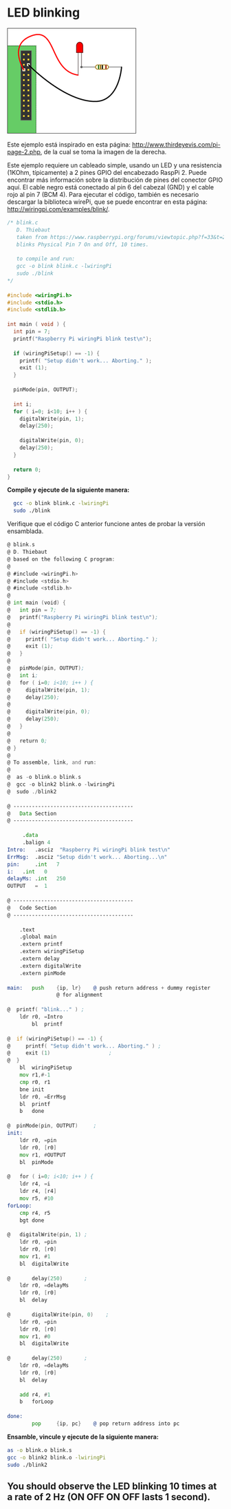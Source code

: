 # LED blinking


![](led.png)

Este ejemplo está inspirado en esta página: http://www.thirdeyevis.com/pi-page-2.php, de la cual se toma la imagen de la derecha.

Este ejemplo requiere un cableado simple, usando un LED y una resistencia (1KOhm, típicamente) a 2 pines GPIO del encabezado RaspPi 2. Puede encontrar más información sobre la distribución de pines del conector GPIO aquí. El cable negro está conectado al pin 6 del cabezal (GND) y el cable rojo al pin 7 (BCM 4). Para ejecutar el código, también es necesario descargar la biblioteca wirePi, que se puede encontrar en esta página: http://wiringpi.com/examples/blink/.

```C
/* blink.c
   D. Thiebaut
   taken from https://www.raspberrypi.org/forums/viewtopic.php?f=33&t=23090
   blinks Physical Pin 7 On and Off, 10 times.

   to compile and run:
   gcc -o blink blink.c -lwiringPi
   sudo ./blink
*/

#include <wiringPi.h>
#include <stdio.h>
#include <stdlib.h>

int main ( void ) {
  int pin = 7;
  printf("Raspberry Pi wiringPi blink test\n");

  if (wiringPiSetup() == -1) {
    printf( "Setup didn't work... Aborting." );
    exit (1);
  }
  
  pinMode(pin, OUTPUT);

  int i;
  for ( i=0; i<10; i++ ) {
    digitalWrite(pin, 1);    
    delay(250);

    digitalWrite(pin, 0);
    delay(250);
  }

  return 0;
}
```

__Compile y ejecute de la siguiente manera:__
```bash
  gcc -o blink blink.c -lwiringPi
  sudo ./blink
```

Verifique que el código C anterior funcione antes de probar la versión ensamblada.

```asm
@ blink.s
@ D. Thiebaut
@ based on the following C program:
@	
@ #include <wiringPi.h>
@ #include <stdio.h>
@ #include <stdlib.h>
@ 
@ int main (void) {
@   int pin = 7;
@   printf("Raspberry Pi wiringPi blink test\n");
@ 
@   if (wiringPiSetup() == -1) {
@     printf( "Setup didn't work... Aborting." );
@     exit (1);
@   }
@   
@   pinMode(pin, OUTPUT);
@   int i;
@   for ( i=0; i<10; i++ ) {
@     digitalWrite(pin, 1);
@     delay(250);
@ 
@     digitalWrite(pin, 0);
@     delay(250);
@   }
@ 
@   return 0;
@ }
@	
@ To assemble, link, and run:
@
@  as -o blink.o blink.s 
@  gcc -o blink2 blink.o -lwiringPi 
@  sudo ./blink2 

@ ---------------------------------------
@	Data Section
@ ---------------------------------------
	
	 .data
	 .balign 4	
Intro: 	 .asciz  "Raspberry Pi wiringPi blink test\n"
ErrMsg:	 .asciz	"Setup didn't work... Aborting...\n"
pin:	 .int	7
i:	 .int	0
delayMs: .int	250
OUTPUT	 =	1
	
@ ---------------------------------------
@	Code Section
@ ---------------------------------------
	
	.text
	.global main
	.extern printf
	.extern wiringPiSetup
	.extern delay
	.extern digitalWrite
	.extern pinMode
	
main:   push 	{ip, lr}	@ push return address + dummy register
				@ for alignment

@  printf( "blink..." )	;
	ldr	r0, =Intro	
        bl 	printf		

@  if (wiringPiSetup() == -1) {
@     printf( "Setup didn't work... Aborting." ) ;
@     exit (1)					 ;
@  }
	bl	wiringPiSetup
	mov	r1,#-1
	cmp	r0, r1
	bne	init
	ldr	r0, =ErrMsg
	bl	printf
	b	done

@  pinMode(pin, OUTPUT)		;
init:
	ldr	r0, =pin
	ldr	r0, [r0]
	mov	r1, #OUTPUT
	bl	pinMode

@   for ( i=0; i<10; i++ ) {
	ldr	r4, =i
	ldr	r4, [r4]
	mov	r5, #10
forLoop:
	cmp	r4, r5
	bgt	done
	
@	digitalWrite(pin, 1) ;
	ldr	r0, =pin
	ldr	r0, [r0]
	mov	r1, #1
	bl 	digitalWrite
	
@       delay(250)		 ;
	ldr	r0, =delayMs
	ldr	r0, [r0]
	bl	delay

@       digitalWrite(pin, 0) 	;
	ldr	r0, =pin
	ldr	r0, [r0]
	mov	r1, #0
	bl 	digitalWrite

@       delay(250)		 ;
	ldr	r0, =delayMs
	ldr	r0, [r0]
	bl	delay

	add	r4, #1
	b	forLoop
	
done:	
        pop 	{ip, pc}	@ pop return address into pc
```

__Ensamble, vincule y ejecute de la siguiente manera:__
```bash
as -o blink.o blink.s
gcc -o blink2 blink.o -lwiringPi
sudo ./blink2
```

## You should observe the LED blinking 10 times at a rate of 2 Hz (ON OFF ON OFF lasts 1 second).
